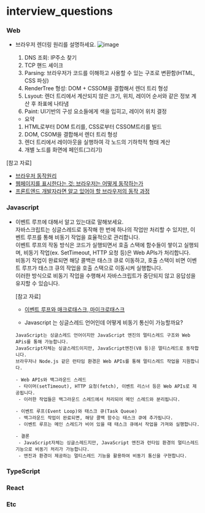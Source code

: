 # interview_questions

### Web
- 브라우저 렌더링 원리를 설명하세요.
   ![image](https://github.com/user-attachments/assets/01d43587-bd6d-4244-8b5d-c4dd3b0c93a0)
  1. DNS 조회: IP주소 찾기
  2. TCP 핸드 셰이크
  3. Parsing: 브라우저가 코드를 이해하고 사용할 수 있는 구조로 변환함(HTML, CSS 파싱)
  4. RenderTree 형성: DOM + CSSOM을 결합해서 렌더 트리 형성
  5. Lsyout: 렌더 트리에서 계산되지 않은 크기, 위치, 레이어 순서와 같은 정보 계산 후 좌표에 나타냄
  6. Paint: UI기반의 구성 요소들에게 색을 입히고, 레이어 위치 결정
     
  - 요약
  1. HTML로부터 DOM 트리를, CSS로부터 CSSOM트리를 빌드
  2. DOM, CSOM을 결합해서 렌더 트리 형성
  3. 렌더 트리에서 레이아웃을 실행하여 각 노드의 기하학적 형태 계산
  4. 개별 노드를 화면에 페인트(그리기)
     
[참고 자료]
- [브라우저 동작원리](https://poiemaweb.com/js-browser)
- [웹페이지를 표시한다는 것: 브라우저는 어떻게 동작하는가](https://developer.mozilla.org/ko/docs/Web/Performance/How_browsers_work)
- [프론트엔드 개발자라면 알고 있어야 할 브라우저의 동작 과정](https://yozm.wishket.com/magazine/detail/1338/)
  

### Javascript
- 이벤트 루프에 대해서 알고 있는대로 말해보세요. <br/>
  자바스크립트는 싱글스레드로 동작해 한 번에 하나의 작업만 처리할 수 있지만, 이벤트 루프를 통해 비동기 작업을 효율적으로 관리합니다.  <br/>
  이벤트 루프의 작동 방식은 코드가 실행되면서 호출 스택에 함수들이 쌓이고 실행되며, 비동기 작업(ex. SetTimeout, HTTP 요청 등)은 Web APIs가 처리합니다.  <br/>
  비동기 작업이 완료되면 해당 콜백은 태스크 큐로 이동하고, 호출 스택이 비면 이벤트 루프가 태스크 큐의 작업을 호출 스택으로 이동시켜 실행합니다.  <br/>
  이러한 방식으로 비동기 작업을 수행해서 자바스크립트가 중단되지 않고 응답성을 유지할 수 있습니다. 

  [참고 자료]
  - [이벤트 루프와 매크로태스크, 마이크로태스크](https://ko.javascript.info/event-loop) 

  - Javascript 는 싱글스레드 언어인데 어떻게 비동기 통신이 가능할까요? <br/>
   ```
   JavaScript는 싱글스레드 언어이지만 JavaScript 엔진의 멀티스레드 구조와 Web APis를 통해 가능합니다.
   JavaScript자체는 싱글스레드이지만, JavaScript엔진(V8 등)은 멀티스레드로 동작합니다.
   브라우저나 Node.js 같은 런타임 환경은 Web APIs를 통해 멀티스레드 작업을 지원합니다.

   - Web APIs와 백그라운드 스레드
    - 타이머(setTimeout), HTTP 요청(fetch), 이벤트 리스너 등은 Web APIs로 제공됩니다.
    - 이러한 작업들은 백그라운드 스레드에서 처리되어 메인 스레드와 분리됩니다.
 
   - 이벤트 루프(Event Loop)와 태스크 큐(Task Queue)
    - 백그라운드 작업이 완료되면, 해당 콜백 함수는 태스크 큐에 추가됩니다.
    - 이벤트 루프는 메인 스레드가 비어 있을 때 태스크 큐에서 작업을 가져와 실행합니다.
    
   - 결론 
    - JavaScript자체는 싱글스레드지만, JavaScript 엔진과 런타임 환경의 멀티스레드 기능으로 비동기 처리가 가능합니다.
    - 엔진과 환경이 제공하는 멀티스레드 기능을 활용하여 비동기 통신을 구현합니다.
   ```
### TypeScript
### React
### Etc
